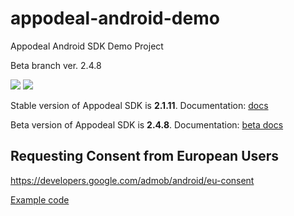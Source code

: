 # appodeal-android-demo
Appodeal Android SDK Demo Project

Beta branch ver. 2.4.8

[![](https://img.shields.io/badge/docs-Stable-green.svg?style=flat-square)](https://www.appodeal.com/sdk/documentation?framework=1&full=1&platform=1)
[![](https://img.shields.io/badge/docs-Beta-green.svg?style=flat-square)](https://www.appodeal.com/sdk/android_beta)

Stable version of Appodeal SDK is **2.1.11**.
Documentation: [docs](https://www.appodeal.com/sdk/documentation?framework=1&full=1&platform=1)

Beta version of Appodeal SDK is **2.4.8**.
Documentation: [beta docs](https://www.appodeal.ru/sdk/android_beta)

## Requesting Consent from European Users
https://developers.google.com/admob/android/eu-consent

[Example code](https://github.com/appodeal/appodeal-android-demo/blob/beta/app/src/main/java/com/appodeal/test/SplashActivity.java)
